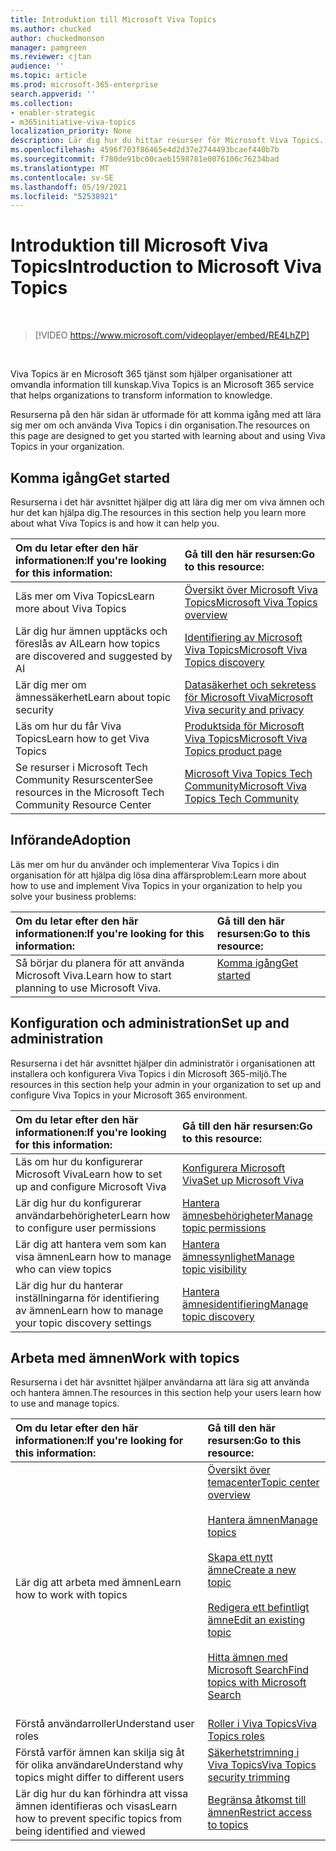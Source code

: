 ```yaml
---
title: Introduktion till Microsoft Viva Topics
ms.author: chucked
author: chuckedmonson
manager: pamgreen
ms.reviewer: cjtan
audience: ''
ms.topic: article
ms.prod: microsoft-365-enterprise
search.appverid: ''
ms.collection:
- enabler-strategic
- m365initiative-viva-topics
localization_priority: None
description: Lär dig hur du hittar resurser för Microsoft Viva Topics.
ms.openlocfilehash: 4596f703f86465e4d2d37e2744493bcaef440b7b
ms.sourcegitcommit: f780de91bc00caeb1598781e0076106c76234bad
ms.translationtype: MT
ms.contentlocale: sv-SE
ms.lasthandoff: 05/19/2021
ms.locfileid: "52538921"
---
```

# <a name="introduction-to-microsoft-viva-topics"></a><span data-ttu-id="06789-103">Introduktion till Microsoft Viva Topics</span><span class="sxs-lookup"><span data-stu-id="06789-103">Introduction to Microsoft Viva Topics</span></span>

</br>

> [!VIDEO https://www.microsoft.com/videoplayer/embed/RE4LhZP]  

</br>


<span data-ttu-id="06789-104">Viva Topics är en Microsoft 365 tjänst som hjälper organisationer att omvandla information till kunskap.</span><span class="sxs-lookup"><span data-stu-id="06789-104">Viva Topics is an Microsoft 365 service that helps organizations to transform information to knowledge.</span></span>

<span data-ttu-id="06789-105">Resurserna på den här sidan är utformade för att komma igång med att lära sig mer om och använda Viva Topics i din organisation.</span><span class="sxs-lookup"><span data-stu-id="06789-105">The resources on this page are designed to get you started with learning about and using Viva Topics in your organization.</span></span>

## <a name="get-started"></a><span data-ttu-id="06789-106">Komma igång</span><span class="sxs-lookup"><span data-stu-id="06789-106">Get started</span></span>

<span data-ttu-id="06789-107">Resurserna i det här avsnittet hjälper dig att lära dig mer om viva ämnen och hur det kan hjälpa dig.</span><span class="sxs-lookup"><span data-stu-id="06789-107">The resources in this section help you learn more about what Viva Topics is and how it can help you.</span></span>

| <span data-ttu-id="06789-108">Om du letar efter den här informationen:</span><span class="sxs-lookup"><span data-stu-id="06789-108">If you're looking for this information:</span></span> | <span data-ttu-id="06789-109">Gå till den här resursen:</span><span class="sxs-lookup"><span data-stu-id="06789-109">Go to this resource:</span></span> |
|:-----|:-----|
|<span data-ttu-id="06789-110">Läs mer om Viva Topics</span><span class="sxs-lookup"><span data-stu-id="06789-110">Learn more about Viva Topics</span></span>|[<span data-ttu-id="06789-111">Översikt över Microsoft Viva Topics</span><span class="sxs-lookup"><span data-stu-id="06789-111">Microsoft Viva Topics overview</span></span>](topic-experiences-overview.md)|
|<span data-ttu-id="06789-112">Lär dig hur ämnen upptäcks och föreslås av AI</span><span class="sxs-lookup"><span data-stu-id="06789-112">Learn how topics are discovered and suggested by AI</span></span>|[<span data-ttu-id="06789-113">Identifiering av Microsoft Viva Topics</span><span class="sxs-lookup"><span data-stu-id="06789-113">Microsoft Viva Topics discovery</span></span>](topic-experiences-discovery.md)|
|<span data-ttu-id="06789-114">Lär dig mer om ämnessäkerhet</span><span class="sxs-lookup"><span data-stu-id="06789-114">Learn about topic security</span></span>|[<span data-ttu-id="06789-115">Datasäkerhet och sekretess för Microsoft Viva</span><span class="sxs-lookup"><span data-stu-id="06789-115">Microsoft Viva security and privacy</span></span>](topic-experiences-security-privacy.md)|
|<span data-ttu-id="06789-116">Läs om hur du får Viva Topics</span><span class="sxs-lookup"><span data-stu-id="06789-116">Learn how to get Viva Topics</span></span>|[<span data-ttu-id="06789-117">Produktsida för Microsoft Viva Topics</span><span class="sxs-lookup"><span data-stu-id="06789-117">Microsoft Viva Topics product page</span></span>](https://www.microsoft.com/microsoft-viva/topics?activetab=pivot%3aoverviewtab)|
|<span data-ttu-id="06789-118">Se resurser i Microsoft Tech Community Resurscenter</span><span class="sxs-lookup"><span data-stu-id="06789-118">See resources in the Microsoft Tech Community Resource Center</span></span>|[<span data-ttu-id="06789-119">Microsoft Viva Topics Tech Community</span><span class="sxs-lookup"><span data-stu-id="06789-119">Microsoft Viva Topics Tech Community</span></span>](https://resources.techcommunity.microsoft.com/viva-topics/)|



## <a name="adoption"></a><span data-ttu-id="06789-120">Införande</span><span class="sxs-lookup"><span data-stu-id="06789-120">Adoption</span></span>

<span data-ttu-id="06789-121">Läs mer om hur du använder och implementerar Viva Topics i din organisation för att hjälpa dig lösa dina affärsproblem:</span><span class="sxs-lookup"><span data-stu-id="06789-121">Learn more about how to use and implement Viva Topics in your organization to help you solve your business problems:</span></span> 

| <span data-ttu-id="06789-122">Om du letar efter den här informationen:</span><span class="sxs-lookup"><span data-stu-id="06789-122">If you're looking for this information:</span></span> | <span data-ttu-id="06789-123">Gå till den här resursen:</span><span class="sxs-lookup"><span data-stu-id="06789-123">Go to this resource:</span></span> |
|:-----|:-----|
|<span data-ttu-id="06789-124">Så börjar du planera för att använda Microsoft Viva.</span><span class="sxs-lookup"><span data-stu-id="06789-124">Learn how to start planning to use Microsoft Viva.</span></span> |[<span data-ttu-id="06789-125">Komma igång</span><span class="sxs-lookup"><span data-stu-id="06789-125">Get started</span></span>](topics-adoption-getstarted.md)<br><br>|  

## <a name="set-up-and-administration"></a><span data-ttu-id="06789-126">Konfiguration och administration</span><span class="sxs-lookup"><span data-stu-id="06789-126">Set up and administration</span></span>

<span data-ttu-id="06789-127">Resurserna i det här avsnittet hjälper din administratör i organisationen att installera och konfigurera Viva Topics i din Microsoft 365-miljö.</span><span class="sxs-lookup"><span data-stu-id="06789-127">The resources in this section help your admin in your organization to set up and configure Viva Topics in your Microsoft 365 environment.</span></span>

| <span data-ttu-id="06789-128">Om du letar efter den här informationen:</span><span class="sxs-lookup"><span data-stu-id="06789-128">If you're looking for this information:</span></span> | <span data-ttu-id="06789-129">Gå till den här resursen:</span><span class="sxs-lookup"><span data-stu-id="06789-129">Go to this resource:</span></span> |
|:-----|:-----|
|<span data-ttu-id="06789-130">Läs om hur du konfigurerar Microsoft Viva</span><span class="sxs-lookup"><span data-stu-id="06789-130">Learn how to set up and configure Microsoft Viva</span></span>|[<span data-ttu-id="06789-131">Konfigurera Microsoft Viva</span><span class="sxs-lookup"><span data-stu-id="06789-131">Set up Microsoft Viva</span></span>](set-up-topic-experiences.md)|
|<span data-ttu-id="06789-132">Lär dig hur du konfigurerar användarbehörigheter</span><span class="sxs-lookup"><span data-stu-id="06789-132">Learn how to configure user permissions</span></span>|[<span data-ttu-id="06789-133">Hantera ämnesbehörigheter</span><span class="sxs-lookup"><span data-stu-id="06789-133">Manage topic permissions</span></span>](topic-experiences-user-permissions.md)|
|<span data-ttu-id="06789-134">Lär dig att hantera vem som kan visa ämnen</span><span class="sxs-lookup"><span data-stu-id="06789-134">Learn how to manage who can view topics</span></span>|[<span data-ttu-id="06789-135">Hantera ämnessynlighet</span><span class="sxs-lookup"><span data-stu-id="06789-135">Manage topic visibility</span></span>](topic-experiences-knowledge-rules.md)|
|<span data-ttu-id="06789-136">Lär dig hur du hanterar inställningarna för identifiering av ämnen</span><span class="sxs-lookup"><span data-stu-id="06789-136">Learn how to manage your topic discovery settings</span></span>|[<span data-ttu-id="06789-137">Hantera ämnesidentifiering</span><span class="sxs-lookup"><span data-stu-id="06789-137">Manage topic discovery</span></span>](topic-experiences-discovery.md)|

## <a name="work-with-topics"></a><span data-ttu-id="06789-138">Arbeta med ämnen</span><span class="sxs-lookup"><span data-stu-id="06789-138">Work with topics</span></span>

<span data-ttu-id="06789-139">Resurserna i det här avsnittet hjälper användarna att lära sig att använda och hantera ämnen.</span><span class="sxs-lookup"><span data-stu-id="06789-139">The resources in this section help your users learn how to use and manage topics.</span></span>

| <span data-ttu-id="06789-140">Om du letar efter den här informationen:</span><span class="sxs-lookup"><span data-stu-id="06789-140">If you're looking for this information:</span></span> | <span data-ttu-id="06789-141">Gå till den här resursen:</span><span class="sxs-lookup"><span data-stu-id="06789-141">Go to this resource:</span></span> |
|:-----|:-----|
|<span data-ttu-id="06789-142">Lär dig att arbeta med ämnen</span><span class="sxs-lookup"><span data-stu-id="06789-142">Learn how to work with topics</span></span>|[<span data-ttu-id="06789-143">Översikt över temacenter</span><span class="sxs-lookup"><span data-stu-id="06789-143">Topic center overview</span></span>](topic-center-overview.md)<br><br>[<span data-ttu-id="06789-144">Hantera ämnen</span><span class="sxs-lookup"><span data-stu-id="06789-144">Manage topics</span></span>](manage-topics.md)<br><br>[<span data-ttu-id="06789-145">Skapa ett nytt ämne</span><span class="sxs-lookup"><span data-stu-id="06789-145">Create a new topic</span></span>](create-a-topic.md)<br><br>[<span data-ttu-id="06789-146">Redigera ett befintligt ämne</span><span class="sxs-lookup"><span data-stu-id="06789-146">Edit an existing topic</span></span>](edit-a-topic.md)<br><br>[<span data-ttu-id="06789-147">Hitta ämnen med Microsoft Search</span><span class="sxs-lookup"><span data-stu-id="06789-147">Find topics with Microsoft Search</span></span>](search.md)<br><br>|
|<span data-ttu-id="06789-148">Förstå användarroller</span><span class="sxs-lookup"><span data-stu-id="06789-148">Understand user roles</span></span>|[<span data-ttu-id="06789-149">Roller i Viva Topics</span><span class="sxs-lookup"><span data-stu-id="06789-149">Viva Topics roles</span></span>](topic-experiences-roles.md)|
|<span data-ttu-id="06789-150">Förstå varför ämnen kan skilja sig åt för olika användare</span><span class="sxs-lookup"><span data-stu-id="06789-150">Understand why topics might differ to different users</span></span>|[<span data-ttu-id="06789-151">Säkerhetstrimning i Viva Topics</span><span class="sxs-lookup"><span data-stu-id="06789-151">Viva Topics security trimming</span></span>](topic-experiences-security-trimming.md)|
|<span data-ttu-id="06789-152">Lär dig hur du kan förhindra att vissa ämnen identifieras och visas</span><span class="sxs-lookup"><span data-stu-id="06789-152">Learn how to prevent specific topics from being identified and viewed</span></span>|[<span data-ttu-id="06789-153">Begränsa åtkomst till ämnen</span><span class="sxs-lookup"><span data-stu-id="06789-153">Restrict access to topics</span></span>](restrict-access-to-topics.md)|




